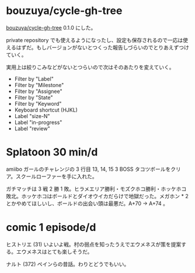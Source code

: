 # bouzuya/cycle-gh-tree

[bouzuya/cycle-gh-tree][] 0.1.0 にした。

private repository でも使えるようになったし、設定も保存されるので一応は使えるはずだ。もしバージョンがないとつくった報告しづらいのでとりあえずつけていく。

実用上は絞りこみなどがないとつらいので次はそのあたりを変えていく。

- Filter by "Label"
- Filter by "Milestone"
- Filter by "Assignee"
- Filter by "State"
- Filter by "Keyword"
- Keyboard shortcut (HJKL)
- Label "size-N"
- Label "in-progress"
- Label "review"

# Splatoon 30 min/d

amiibo ガールのチャレンジの 3 行目 13, 14, 15 3 BOSS タコツボールをクリア。スクールローファーを手に入れた。

ガチマッチは 3 戦 2 勝 1 敗。ヒラメエリア勝利・モズクホコ勝利・ホッケホコ敗北。ホッケホコはボールドとダイオウイカだらけで地獄だった。メガホン * 2 とかやめてほしいし、ボールドの出会い頭は最悪だ。A+70 -> A+74 。

# comic 1 episode/d

ヒストリエ (31) いよいよ戦。村の弱点を知ったうえでエウメネスが策を提案する。エウメネスはとても楽しそうだ。

ナルト (372) ペインらの昔話。わりとどうでもいい。

[bouzuya/cycle-gh-tree]: https://github.com/bouzuya/cycle-gh-tree
